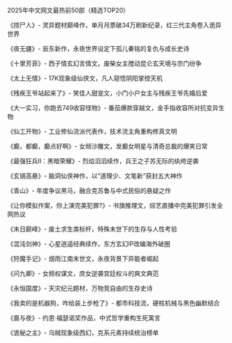 2025年中文网文最热前50部（精选TOP20）

《捞尸人》- 灵异题材巅峰作，单月月票破34万刷新纪录，红三代主角卷入诡异世界

《夜无疆》- 辰东新作，永夜世界设定下孤儿秦铭的复仇与成长史诗

《十里芳菲》- 西子情玄幻言情文，废柴女主搅动昆仑玄天境与宗门纷争

《太上无情》- 17K现象级仙侠文，凡人窥悟阴阳掌控天机

《残疾王爷站起来了》- 笑佳人甜宠文，小门小户女主与残疾王爷先婚后爱

《大一实习，你跑去749收容怪物》- 番茄爆款穿越文，金手指收容所对抗变异生物

《仙工开物》- 工业修仙流派代表作，技术流主角重构修真文明

《癫，都癫，癫点好啊》- 女频沙雕文，发癫女明星与清奇总裁的爆笑日常

《最强狂兵Ⅱ：黑暗荣耀》- 烈焰滔滔续作，兵王之子苏无际的纨绔逆袭

《玄镜高悬》- 脑洞仙侠神作，以“道理少、文笔新”获封五大神作

《青山》- 年度争议黑马，融合克苏鲁与中式民俗的悬疑之作

《让你模拟作案，你上演完美犯罪?》- 书旗推理文，综艺直播中完美犯罪引发全网热议

《末日巅峰》- 废土求生类标杆，特殊末世下的生存与人性考验

《混沌剑神》- 心星逍遥经典续作，东方玄幻IP改编海外破圈

《狩魔手记》- 烟雨江南末世文，永夜背景下异能者崛起

《问九卿》- 女频权谋文，庶女逆袭宫廷权斗的爽文典范

《永恒国度》- 天灾纪元题材，万物竞自由的生存史诗

《我卖的是机器狗，咋给装上步枪了》- 都市科技流，硬核机械与黑色幽默结合

《晨与夜》- 约恩·福瑟诺奖作品，中式哲学重构生死寓言

《诡秘之主》- 乌贼现象级西幻，克系元素持续统治榜单


